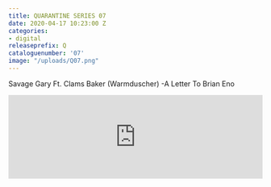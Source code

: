 ```yaml
---
title: QUARANTINE SERIES 07
date: 2020-04-17 10:23:00 Z
categories:
- digital
releaseprefix: Q
cataloguenumber: '07'
image: "/uploads/Q07.png"
---
```


Savage Gary Ft. Clams Baker (Warmduscher) -A Letter To Brian Eno

<iframe width="100%" height="166" scrolling="no" frameborder="no" allow="autoplay" src="https://w.soundcloud.com/player/?url=https%3A//api.soundcloud.com/tracks/786970657&color=%23ffcc00&auto_play=false&hide_related=false&show_comments=true&show_user=true&show_reposts=false&show_teaser=true"></iframe>